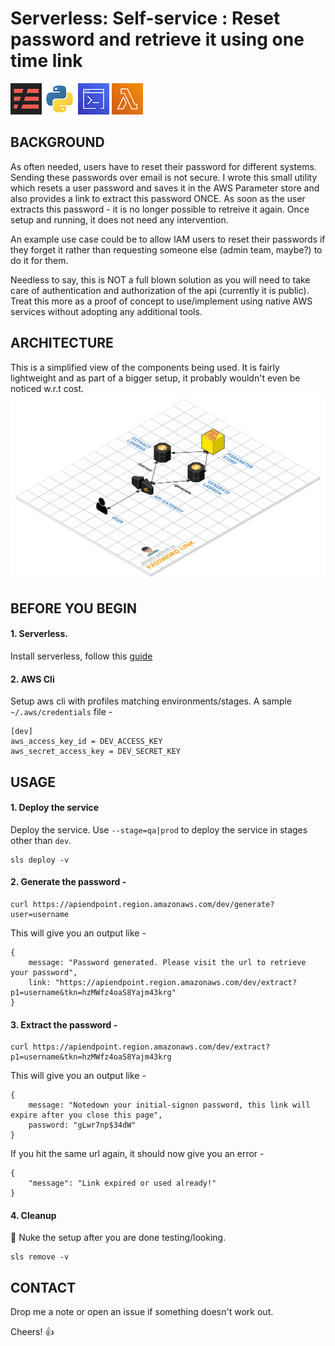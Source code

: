 # Serverless: Self-service : Reset password and retrieve it using one time link 

![servrless](https://github.com/abiydv/ref-docs/blob/master/images/logos/serverless_small.png)
![py](https://github.com/abiydv/ref-docs/blob/master/images/logos/python_small.png)
![cli](https://github.com/abiydv/ref-docs/blob/master/images/logos/aws-cli_small.png)
![aws-lambda](https://github.com/abiydv/ref-docs/blob/master/images/logos/aws-lambda_small.png)

## BACKGROUND

As often needed, users have to reset their password for different systems. Sending these passwords over email is not secure. I wrote this small utility which resets a user password and saves it in the AWS Parameter store and also provides a link to extract this password ONCE. As soon as the user extracts this password - it is no longer possible to retreive it again. Once setup and running, it does not need any intervention.

An example use case could be to allow IAM users to reset their passwords if they forget it rather than requesting someone else (admin team, maybe?) to do it for them.

Needless to say, this is NOT a full blown solution as you will need to take care of authentication and authorization of the api (currently it is public). Treat this more as a proof of concept to use/implement using native AWS services without adopting any additional tools.

## ARCHITECTURE

This is a simplified view of the components being used. It is fairly lightweight and as part of a bigger setup, it probably wouldn't even be noticed w.r.t cost.
![arch](https://github.com/abiydv/ref-docs/blob/master/images/arch/GH_PWD_LINK.png)

## BEFORE YOU BEGIN
#### 1. Serverless. 
Install serverless, follow this [guide](https://serverless.com/framework/docs/providers/aws/guide/installation/)
  
#### 2. AWS Cli
Setup aws cli with profiles matching environments/stages. A sample `~/.aws/credentials` file - 
```
[dev]
aws_access_key_id = DEV_ACCESS_KEY
aws_secret_access_key = DEV_SECRET_KEY
```

## USAGE
#### 1. Deploy the service 
Deploy the service. Use `--stage=qa|prod` to deploy the service in stages other than `dev`.
```
sls deploy -v
```
#### 2. Generate the password - 
```
curl https://apiendpoint.region.amazonaws.com/dev/generate?user=username
```
This will give you an output like - 
```
{
	message: "Password generated. Please visit the url to retrieve your password",
	link: "https://apiendpoint.region.amazonaws.com/dev/extract?p1=username&tkn=hzMWfz4oaS8Yajm43krg"
}
```
#### 3. Extract the password - 
```
curl https://apiendpoint.region.amazonaws.com/dev/extract?p1=username&tkn=hzMWfz4oaS8Yajm43krg
```
This will give you an output like - 
```
{
	message: "Notedown your initial-signon password, this link will expire after you close this page",
	password: "gLwr7np$34dW"
}
```
If you hit the same url again, it should now give you an error - 
```
{
    "message": "Link expired or used already!"
}
```

#### 4. Cleanup
:rocket: Nuke the setup after you are done testing/looking.
```
sls remove -v
```

## CONTACT

Drop me a note or open an issue if something doesn't work out.

Cheers! :thumbsup:
